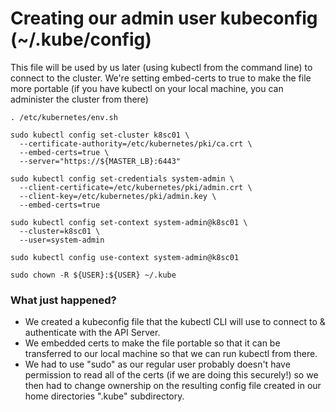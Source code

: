 # Creating our admin user kubeconfig (~/.kube/config)
This file will be used by us later (using kubectl from the command line) to connect to the cluster.
We're setting embed-certs to true to make the file more portable (if you have kubectl on your local machine, you can administer the cluster from there)
```
. /etc/kubernetes/env.sh

sudo kubectl config set-cluster k8sc01 \
  --certificate-authority=/etc/kubernetes/pki/ca.crt \
  --embed-certs=true \
  --server="https://${MASTER_LB}:6443"

sudo kubectl config set-credentials system-admin \
  --client-certificate=/etc/kubernetes/pki/admin.crt \
  --client-key=/etc/kubernetes/pki/admin.key \
  --embed-certs=true

sudo kubectl config set-context system-admin@k8sc01 \
  --cluster=k8sc01 \
  --user=system-admin

sudo kubectl config use-context system-admin@k8sc01

sudo chown -R ${USER}:${USER} ~/.kube
```
### What just happened?
- We created a kubeconfig file that the kubectl CLI will use to connect to & authenticate with the API Server.
- We embedded certs to make the file portable so that it can be transferred to our local machine so that we can run kubectl from there.
- We had to use "sudo" as our regular user probably doesn't have permission to read all of the certs (if we are doing this securely!) so we then had to change ownership on the resulting config file created in our home directories ".kube" subdirectory.
